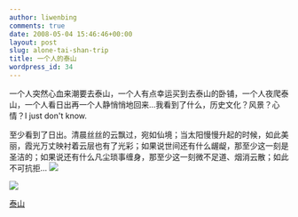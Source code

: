 ```yaml
---
author: liwenbing
comments: true
date: 2008-05-04 15:46:46+00:00
layout: post
slug: alone-tai-shan-trip
title: 一个人的泰山
wordpress_id: 34
---
```


一个人突然心血来潮要去泰山，一个人有点幸运买到去泰山的卧铺，一个人夜爬泰山，一个人看日出再一个人静悄悄地回来...我看到了什么，历史文化？风景？心情？I just don't know.

至少看到了日出。清晨丝丝的云飘过，宛如仙境；当太阳慢慢升起的时候，如此美丽，霞光万丈映衬着云层也有了光彩；如果说世间还有什么龌龊，那至少这一刻是圣洁的；如果说还有什么凡尘琐事缠身，那至少这一刻微不足道、烟消云散；如此不可抗拒...
[![](http://lh6.ggpht.com/wbinglee/SB2wAWznx2I/AAAAAAAAAWE/j98q4iP-7iY/s400/DSCF0823.JPG)](http://picasaweb.google.com/wbinglee/IBijOF/photo#5196503065224005474)








[![](http://lh3.ggpht.com/wbinglee/SB2vk2znxgE/AAAAAAAAAns/0Z8cnuhlBl4/s160-c/IBijOF.jpg)](http://picasaweb.google.com/wbinglee/IBijOF)






[泰山](http://picasaweb.google.com/wbinglee/IBijOF)



